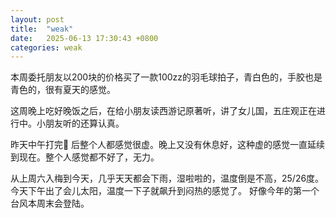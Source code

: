 ```yaml
---
layout: post
title:  "weak"
date:   2025-06-13 17:30:43 +0800
categories: weak
---
```

本周委托朋友以200块的价格买了一款100zz的羽毛球拍子，青白色的，手胶也是青色的，很有夏天的感觉。

这周晚上吃好晚饭之后，在给小朋友读西游记原著听，讲了女儿国，五庄观正在进行中。小朋友听的还算认真。

昨天中午打完🏓 后整个人都感觉很虚。晚上又没有休息好，这种虚的感觉一直延续到现在。整个人感觉都不好了，无力。

从上周六入梅到今天，几乎天天都会下雨，湿啦啦的，温度倒是不高，25/26度。今天下午出了会儿太阳，温度一下子就飙升到闷热的感觉了。
好像今年的第一个台风本周末会登陆。






















